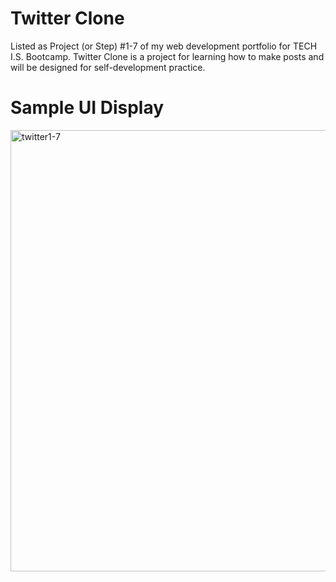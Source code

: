 # Twitter Clone 
Listed as Project (or Step) #1-7 of my web development portfolio for TECH I.S. Bootcamp.
Twitter Clone is a project for learning how to make posts and will be designed for self-development practice.

# Sample UI Display
<img width="706" alt="twitter1-7" src="https://github.com/KLiang0712/TWITTER-X-0712/assets/41204344/45c70267-bd4b-483a-82ad-0a8920c8500b">
